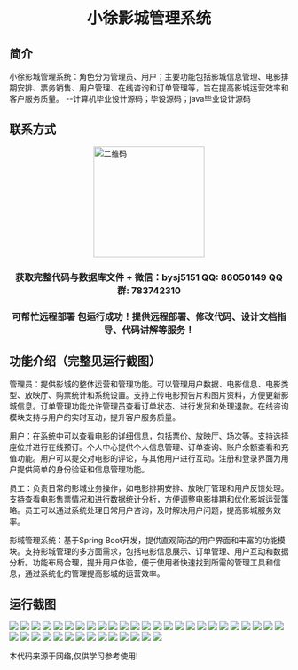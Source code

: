 <p><h1 align="center">小徐影城管理系统</h1></p>

## 简介
小徐影城管理系统：角色分为管理员、用户；主要功能包括影城信息管理、电影排期安排、票务销售、用户管理、在线咨询和订单管理等，旨在提高影城运营效率和客户服务质量。    --计算机毕业设计源码；毕设源码；java毕业设计源码


## 联系方式
<img src="https://bs-1329754181.cos.ap-shanghai.myqcloud.com/wx.jpg" alt="二维码" style="display: block; margin: 0 auto;" width="200px">
<p><h3 align="center">获取完整代码与数据库文件 + 微信：bysj5151 QQ: 86050149 QQ群: 783742310</h3></p>
<p><h3 align="center">可帮忙远程部署 包运行成功！提供远程部署、修改代码、设计文档指导、代码讲解等服务！</h3></p>

## 功能介绍（完整见运行截图）
管理员：提供影城的整体运营和管理功能。可以管理用户数据、电影信息、电影类型、放映厅、购票统计和系统设置。支持上传电影预告片和图片资料，方便更新影城信息。订单管理功能允许管理员查看订单状态、进行发货和处理退款。在线咨询模块支持与用户的实时互动，提升客户服务质量。

用户：在系统中可以查看电影的详细信息，包括票价、放映厅、场次等。支持选择座位并进行在线预订。个人中心提供个人信息管理、订单查询、账户余额查看和充值功能。用户可以提交对电影的评论，与其他用户进行互动。注册和登录界面为用户提供简单的身份验证和信息管理功能。

员工：负责日常的影城业务操作，如电影排期安排、放映厅管理和用户反馈处理。支持查看电影售票情况和进行数据统计分析，方便调整电影排期和优化影城运营策略。员工可以通过系统处理日常用户咨询，及时解决用户问题，提高影城服务效率。

影城管理系统：基于Spring Boot开发，提供直观简洁的用户界面和丰富的功能模块。支持影城管理的多方面需求，包括电影信息展示、订单管理、用户互动和数据分析。功能布局合理，提升用户体验，便于使用者快速找到所需的管理工具和信息，通过系统化的管理提高影城的运营效率。


## 运行截图
![](https://bs-1329754181.cos.ap-shanghai.myqcloud.com/spring/XiaoXuMovieTheaterManagementSystem/img/001.jpg)
![](https://bs-1329754181.cos.ap-shanghai.myqcloud.com/spring/XiaoXuMovieTheaterManagementSystem/img/002.jpg)
![](https://bs-1329754181.cos.ap-shanghai.myqcloud.com/spring/XiaoXuMovieTheaterManagementSystem/img/003.jpg)
![](https://bs-1329754181.cos.ap-shanghai.myqcloud.com/spring/XiaoXuMovieTheaterManagementSystem/img/004.jpg)
![](https://bs-1329754181.cos.ap-shanghai.myqcloud.com/spring/XiaoXuMovieTheaterManagementSystem/img/005.jpg)
![](https://bs-1329754181.cos.ap-shanghai.myqcloud.com/spring/XiaoXuMovieTheaterManagementSystem/img/006.jpg)
![](https://bs-1329754181.cos.ap-shanghai.myqcloud.com/spring/XiaoXuMovieTheaterManagementSystem/img/007.jpg)
![](https://bs-1329754181.cos.ap-shanghai.myqcloud.com/spring/XiaoXuMovieTheaterManagementSystem/img/008.jpg)
![](https://bs-1329754181.cos.ap-shanghai.myqcloud.com/spring/XiaoXuMovieTheaterManagementSystem/img/009.jpg)
![](https://bs-1329754181.cos.ap-shanghai.myqcloud.com/spring/XiaoXuMovieTheaterManagementSystem/img/010.jpg)
![](https://bs-1329754181.cos.ap-shanghai.myqcloud.com/spring/XiaoXuMovieTheaterManagementSystem/img/011.jpg)
![](https://bs-1329754181.cos.ap-shanghai.myqcloud.com/spring/XiaoXuMovieTheaterManagementSystem/img/012.jpg)
![](https://bs-1329754181.cos.ap-shanghai.myqcloud.com/spring/XiaoXuMovieTheaterManagementSystem/img/013.jpg)
![](https://bs-1329754181.cos.ap-shanghai.myqcloud.com/spring/XiaoXuMovieTheaterManagementSystem/img/014.jpg)
![](https://bs-1329754181.cos.ap-shanghai.myqcloud.com/spring/XiaoXuMovieTheaterManagementSystem/img/015.jpg)
![](https://bs-1329754181.cos.ap-shanghai.myqcloud.com/spring/XiaoXuMovieTheaterManagementSystem/img/016.jpg)
![](https://bs-1329754181.cos.ap-shanghai.myqcloud.com/spring/XiaoXuMovieTheaterManagementSystem/img/017.jpg)
![](https://bs-1329754181.cos.ap-shanghai.myqcloud.com/spring/XiaoXuMovieTheaterManagementSystem/img/018.jpg)
![](https://bs-1329754181.cos.ap-shanghai.myqcloud.com/spring/XiaoXuMovieTheaterManagementSystem/img/019.jpg)
![](https://bs-1329754181.cos.ap-shanghai.myqcloud.com/spring/XiaoXuMovieTheaterManagementSystem/img/020.jpg)
![](https://bs-1329754181.cos.ap-shanghai.myqcloud.com/spring/XiaoXuMovieTheaterManagementSystem/img/021.jpg)
![](https://bs-1329754181.cos.ap-shanghai.myqcloud.com/spring/XiaoXuMovieTheaterManagementSystem/img/022.jpg)
![](https://bs-1329754181.cos.ap-shanghai.myqcloud.com/spring/XiaoXuMovieTheaterManagementSystem/img/023.jpg)
![](https://bs-1329754181.cos.ap-shanghai.myqcloud.com/spring/XiaoXuMovieTheaterManagementSystem/img/024.jpg)
![](https://bs-1329754181.cos.ap-shanghai.myqcloud.com/spring/XiaoXuMovieTheaterManagementSystem/img/025.jpg)
![](https://bs-1329754181.cos.ap-shanghai.myqcloud.com/spring/XiaoXuMovieTheaterManagementSystem/img/026.jpg)
![](https://bs-1329754181.cos.ap-shanghai.myqcloud.com/spring/XiaoXuMovieTheaterManagementSystem/img/027.jpg)
![](https://bs-1329754181.cos.ap-shanghai.myqcloud.com/spring/XiaoXuMovieTheaterManagementSystem/img/028.jpg)
![](https://bs-1329754181.cos.ap-shanghai.myqcloud.com/spring/XiaoXuMovieTheaterManagementSystem/img/029.jpg)
![](https://bs-1329754181.cos.ap-shanghai.myqcloud.com/spring/XiaoXuMovieTheaterManagementSystem/img/030.jpg)
![](https://bs-1329754181.cos.ap-shanghai.myqcloud.com/spring/XiaoXuMovieTheaterManagementSystem/img/031.jpg)
![](https://bs-1329754181.cos.ap-shanghai.myqcloud.com/spring/XiaoXuMovieTheaterManagementSystem/img/032.jpg)
![](https://bs-1329754181.cos.ap-shanghai.myqcloud.com/spring/XiaoXuMovieTheaterManagementSystem/img/033.jpg)
![](https://bs-1329754181.cos.ap-shanghai.myqcloud.com/spring/XiaoXuMovieTheaterManagementSystem/img/034.jpg)
![](https://bs-1329754181.cos.ap-shanghai.myqcloud.com/spring/XiaoXuMovieTheaterManagementSystem/img/035.jpg)
![](https://bs-1329754181.cos.ap-shanghai.myqcloud.com/spring/XiaoXuMovieTheaterManagementSystem/img/036.jpg)
![](https://bs-1329754181.cos.ap-shanghai.myqcloud.com/spring/XiaoXuMovieTheaterManagementSystem/img/037.jpg)
![](https://bs-1329754181.cos.ap-shanghai.myqcloud.com/spring/XiaoXuMovieTheaterManagementSystem/img/038.jpg)
![](https://bs-1329754181.cos.ap-shanghai.myqcloud.com/spring/XiaoXuMovieTheaterManagementSystem/img/039.jpg)

<p>本代码来源于网络,仅供学习参考使用!</p>
